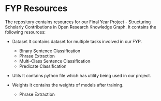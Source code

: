 # FYP Resources
The repository contains resources for our Final Year Project - Structuring Scholarly Contributions in Open Research Knowledge Graph.
It contains the following resources:
* Dataset
	It contains dataset for multiple tasks involved in our FYP.
	* Binary Sentence Classification
	* Phrase Extraction
	* Multi-Class Sentence Classification
	* Predicate Classification
	
* Utils
	It contains python file which has utility being used in our project.
	
* Weights
	It contains the weights of models after training.
	* Phrase Extraction